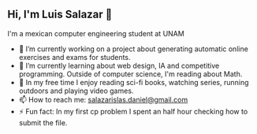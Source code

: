 ## Hi, I'm Luis Salazar 👋

I'm a mexican computer engineering student at UNAM

- 🔭 I’m currently working on a project about generating automatic online exercises and exams for students.
- 🌱 I’m currently learning about web design, IA and competitive programming. Outside of computer science, I'm reading about Math.
- 📕 In my free time I enjoy reading sci-fi books, watching series, running outdoors and playing video games.
- 📫 How to reach me: salazarislas.daniel@gmail.com
- ⚡ Fun fact: In my first cp problem I spent an half hour checking how to submit the file.

